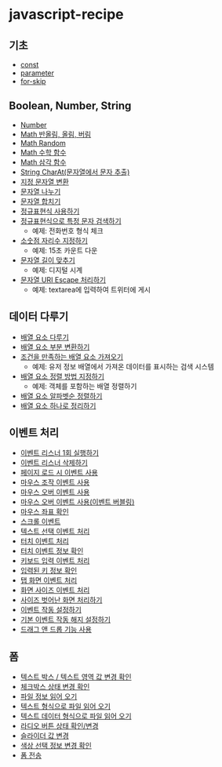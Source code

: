 # javascript-recipe

## 기초

-   [const](https://thegicode.github.io/javascript-recipe/variable-const.html)
-   [parameter](https://thegicode.github.io/javascript-recipe/function-parameter.html)
-   [for-skip](https://thegicode.github.io/javascript-recipe/for-skip.html)

## Boolean, Number, String

-   [Number](https://thegicode.github.io/javascript-recipe/number.html)
-   [Math 반올림, 올림, 버림](https://thegicode.github.io/javascript-recipe/math-rounding.html)
-   [Math Random](https://thegicode.github.io/javascript-recipe/math-random.html)
-   [Math 수학 함수](https://thegicode.github.io/javascript-recipe/math-maths.html)
-   [Math 삼각 함수](https://thegicode.github.io/javascript-recipe/math-trigonometric.html)
-   [String CharAt(문자열에서 문자 추출)](https://thegicode.github.io/javascript-recipe/string-charat.html)
-   [지정 문자열 변환](https://thegicode.github.io/javascript-recipe/string-replace.html)
-   [문자열 나누기](https://thegicode.github.io/javascript-recipe/string-split.html)
-   [문자열 합치기](https://thegicode.github.io/javascript-recipe/string-combine.html)
-   [정규표현식 사용하기](https://thegicode.github.io/javascript-recipe/regular.html)
-   [정규표현식으로 특정 문자 검색하기](https://thegicode.github.io/javascript-recipe/regular-test.html)
    -   예제: 전화번호 형식 체크
-   [소숫점 자리수 지정하기](https://thegicode.github.io/javascript-recipe/number-decimalPoint.html)
    -   예제: 15초 카운트 다운
-   [문자열 길이 맞추기](https://thegicode.github.io/javascript-recipe/string-pad.html)
    -   예제: 디지털 시계
-   [문자열 URI Escape 처리하기](https://thegicode.github.io/javascript-recipe/encodeURI.html)
    -   예제: textarea에 입력하여 트위터에 게시

## 데이터 다루기

-   [배열 요소 다루기](https://thegicode.github.io/javascript-recipe/array-forEach.html)
-   [배열 요소 부분 변환하기](https://thegicode.github.io/javascript-recipe/array-splice.html)
-   [조건을 만족하는 배열 요소 가져오기](https://thegicode.github.io/javascript-recipe/array-find.html)
    -   예제: 유저 정보 배열에서 가져온 데이터를 표시하는 검색 시스템
-   [배열 요소 정렬 방법 지정하기](https://thegicode.github.io/javascript-recipe/array-sort.html)
    -   예제: 객체를 포함하는 배열 정렬하기
-   [배열 요소 알파벳순 정렬하기](https://thegicode.github.io/javascript-recipe/array-sortString.html)
-   [배열 요소 하나로 정리하기](https://thegicode.github.io/javascript-recipe/array-reduce.html)

## 이벤트 처리

-   [이벤트 리스너 1회 실행하기](https://thegicode.github.io/javascript-recipe/event-listener-once.html)
-   [이벤트 리스너 삭제하기](https://thegicode.github.io/javascript-recipe/event-listener-remove.html)
-   [페이지 로드 시 이벤트 사용](https://thegicode.github.io/javascript-recipe/load-event.html)
-   [마우스 조작 이벤트 사용](https://thegicode.github.io/javascript-recipe/mouse-event.html)
-   [마우스 오버 이벤트 사용](https://thegicode.github.io/javascript-recipe/mouse-event-over.html)
-   [마우스 오버 이벤트 사용(이벤트 버블링)](https://thegicode.github.io/javascript-recipe/mouse-event-over2.html)
-   [마우스 좌표 확인](https://thegicode.github.io/javascript-recipe/mouse-location.html)
-   [스크롤 이벤트](https://thegicode.github.io/javascript-recipe/scroll-event.html)
-   [텍스트 선택 이벤트 처리](https://thegicode.github.io/javascript-recipe/text-select-event.html)
-   [터치 이벤트 처리](https://thegicode.github.io/javascript-recipe/touch.html)
-   [터치 이벤트 정보 확인](https://thegicode.github.io/javascript-recipe/touch-changed.html)
-   [키보드 입력 이벤트 처리](https://thegicode.github.io/javascript-recipe/keyboard-event.html)
-   [입력된 키 정보 확인](https://thegicode.github.io/javascript-recipe/key.html)
-   [탭 화면 이벤트 처리](https://thegicode.github.io/javascript-recipe/tab-event.html)
-   [화면 사이즈 이벤트 처리](https://thegicode.github.io/javascript-recipe/event-resize.html)
-   [사이즈 벗어난 화면 처리하기](https://thegicode.github.io/javascript-recipe/match-media.html)
-   [이벤트 작동 설정하기](https://thegicode.github.io/javascript-recipe/dispatch-event.html)
-   [기본 이벤트 작동 해지 설정하기](https://thegicode.github.io/javascript-recipe/event-prevent.html)
-   [드래그 앤 드롭 기능 사용](https://thegicode.github.io/javascript-recipe/drag-drop.html)

## 폼

-   [텍스트 박스 / 텍스트 영역 값 변경 확인](https://thegicode.github.io/javascript-recipe/form-event-input.html)
-   [체크박스 상태 변경 확인](https://thegicode.github.io/javascript-recipe/form-checkbox.html)
-   [파일 정보 읽어 오기](https://thegicode.github.io/javascript-recipe/form-file.html)
-   [텍스트 형식으로 파일 읽어 오기](https://thegicode.github.io/javascript-recipe/form-file-readastext.html)
-   [텍스트 데이터 형식으로 파일 읽어 오기](https://thegicode.github.io/javascript-recipe/form-file-readasdataurl.html)
-   [라디오 버튼 상태 확인/변경](https://thegicode.github.io/javascript-recipe/form-radio.html)
-   [슬라이더 값 변경](https://thegicode.github.io/javascript-recipe/form-slider.html)
-   [색상 선택 정보 변경 확인](https://thegicode.github.io/javascript-recipe/form-color.html)
-   [폼 전송](https://thegicode.github.io/javascript-recipe/form-submit.html)
